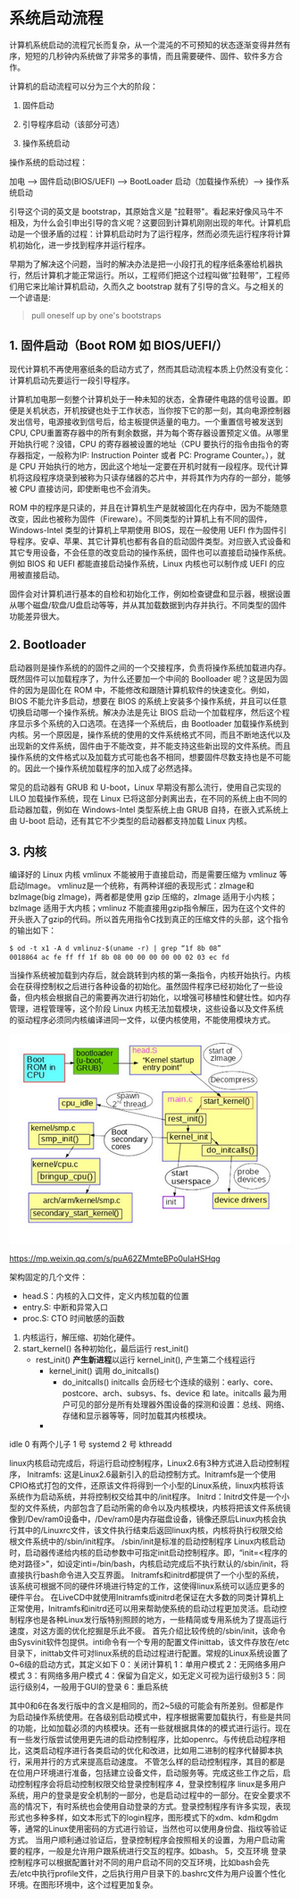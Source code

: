 
# 系统启动流程

计算机系统启动的流程冗长而复杂，从一个混沌的不可预知的状态逐渐变得井然有序，短短的几秒钟内系统做了非常多的事情，而且需要硬件、固件、软件多方合作。

计算机的启动流程可以分为三个大的阶段：

1. 固件启动

2. 引导程序启动（该部分可选）

3. 操作系统启动

操作系统的启动过程：

加电 --> 固件启动(BIOS/UEFI) --> BootLoader 启动（加载操作系统）--> 操作系统启动

引导这个词的英文是 bootstrap，其原始含义是 "拉鞋带"。看起来好像风马牛不相及，为什么会引申出引导的含义呢？这要回到计算机刚刚出现的年代。计算机启动是一个很矛盾的过程：计算机启动时为了运行程序，然而必须先运行程序将计算机初始化，进一步找到程序并运行程序。

早期为了解决这个问题，当时的解决办法是把一小段打孔的程序纸条塞给机器执行，然后计算机才能正常运行。所以，工程师们把这个过程叫做”拉鞋带”，工程师们用它来比喻计算机启动，久而久之 bootstrap 就有了引导的含义。与之相关的一个谚语是:

> pull oneself up by one's bootstraps


## 1. 固件启动（Boot ROM 如 BIOS/UEFI/）

现代计算机不再使用塞纸条的启动方式了，然而其启动流程本质上仍然没有变化：计算机启动先要运行一段引导程序。

计算机加电那一刻整个计算机处于一种未知的状态，全靠硬件电路的信号设置。即便是关机状态，开机按键也处于工作状态，当你按下它的那一刻，其向电源控制器发出信号，电源接收到信号后，给主板提供适量的电力。一个重置信号被发送到 CPU, CPU重置寄存器中的所有剩余数据，并为每个寄存器设置预定义值。从哪里开始执行呢？没错，CPU 的寄存器被设置的地址（CPU 要执行的指令由指令的寄存器指定，一般称为IP: Instruction Pointer 或者 PC: Programe Counter。），就是 CPU 开始执行的地方，因此这个地址一定要在开机时就有一段程序。现代计算机将这段程序烧录到被称为只读存储器的芯片中，并将其作为内存的一部分，能够被 CPU 直接访问，即使断电也不会消失。

ROM 中的程序是只读的，并且在计算机生产是就被固化在内存中，因为不能随意改变，因此也被称为固件（Fireware）。不同类型的计算机上有不同的固件，Windows-Intel 类型的计算机上早期使用 BIOS，现在一般使用 UEFI 作为固件引导程序。安卓、苹果、其它计算机也都有各自的启动固件类型。对应嵌入式设备和其它专用设备，不会任意的改变启动的操作系统，固件也可以直接启动操作系统。例如 BIOS 和 UEFI 都能直接启动操作系统，Linux 内核也可以制作成 UEFI 的应用被直接启动。

固件会对计算机进行基本的自检和初始化工作，例如检查键盘和显示器，根据设置从哪个磁盘/软盘/U盘启动等等，并从其加载数据到内存并执行。不同类型的固件功能差异很大。

## 2. Bootloader

启动器则是操作系统的的固件之间的一个交接程序，负责将操作系统加载进内存。既然固件可以加载程序了，为什么还要加一个中间的 Boolloader 呢？这是因为固件的因为是固化在 ROM 中，不能修改和跟随计算机软件的快速变化。例如，BIOS 不能允许多启动，想要在 BIOS 的系统上安装多个操作系统，并且可以任意切换启动哪一个操作系统。解决办法是先让 BIOS 启动一个加载程序，然后这个程序显示多个系统的入口选项。在选择一个系统后，由 Bootloader 加载操作系统到内核。另一个原因是，操作系统的使用的文件系统格式不同，而且不断地迭代以及出现新的文件系统，固件由于不能改变，并不能支持这些新出现的文件系统。而且操作系统的文件格式以及加载方式可能也各不相同，想要固件尽数支持也是不可能的。因此一个操作系统加载程序的加入成了必然选择。

常见的启动器有 GRUB 和 U-boot，Linux 早期没有那么流行，使用自己实现的 LILO 加载操作系统，现在 Linux 已将这部分剥离出去，在不同的系统上由不同的启动器加载，例如在 Windows-Intel 类型系统上由 GRUB 自持，在嵌入式系统上由 U-boot 启动，还有其它不少类型的启动器都支持加载 Linux 内核。


## 3. 内核

编译好的 Linux 内核 vmlinux 不能被用于直接启动，而是需要压缩为 vmlinuz 等启动Image。 vmlinuz是一个统称，有两种详细的表现形式：zImage和bzImage(big zImage)，两者都是使用 gzip 压缩的，zImage 适用于小内核；bzImage 适用于大内核；vmlinuz 不能直接用gzip指令解压，因为在这个文件的开头嵌入了gzip的代码。所以首先用指令C找到真正的压缩文件的头部，这个指令的输出如下：
```
$ od -t x1 -A d vmlinuz-$(uname -r) | grep “1f 8b 08”
0018864 ac fe ff ff 1f 8b 08 00 00 00 00 00 02 03 ec fd
```

当操作系统被加载到内存后，就会跳转到内核的第一条指令，内核开始执行。内核会在获得控制权之后进行各种设备的初始化。虽然固件程序已经初始化了一些设备，但内核会根据自己的需要再次进行初始化，以增强可移植性和健壮性。如内存管理，进程管理等，这个阶段 Linux 内核无法加载模块，这些设备以及文件系统的驱动程序必须同内核编译进同一文件，以便内核使用，不能使用模块方式。

![启动流程](startup_img/startup_process.jpeg)

https://mp.weixin.qq.com/s/puA62ZMmteBPo0uIaHSHqg


架构固定的几个文件：
- head.S：内核的入口文件，定义内核加载的位置
- entry.S: 中断和异常入口
- proc.S: CTO 时间敏感的函数



1. 内核运行，解压缩、初始化硬件。
2. start_kernel() 各种初始化，最后运行 rest_init()
    - rest_init() **产生新进程**以运行 kernel_init(), 产生第二个线程运行 
        - kernel_init() 调用 do_initcalls() 
            - do_initcalls() initcalls 会历经七个连续的级别：early、core、postcore、arch、subsys、fs、device 和 late。initcalls 最为用户可见的部分是所有处理器外围设备的探测和设置：总线、网络、存储和显示器等等，同时加载其内核模块。
        - 

idle 0 有两个儿子
   1 号 systemd
   2 号 kthreadd
 


linux内核启动完成后，将运行启动控制程序，Linux2.6有3种方式进入启动控制程序，
Initramfs: 这是Linux2.6最新引入的启动控制方式。Initramfs是一个使用CPIO格式打包的文件，还原该文件将得到一个小型的Linux系统，linux内核将该系统作为启动系统，并将控制权交给其中的/init程序。
Initrd：Initrd文件是一个小型的文件系统，内部包含了启动所需的命令以及内核模块，内核将把该文件系统镜像到/Dev/ram0设备中，/Dev/ram0是内存磁盘设备，镜像还原后Linux内核会执行其中的/Linuxrc文件，该文件执行结束后返回linux内核，内核将执行权限交给根文件系统中的/sbin/init程序。
/sbin/init是标准的启动控制程序
        Linux内核启动时，启动器传递给内核的启动参数中可指定init启动控制程序。即，“init=<程序的绝对路径>"，如设定inti=/bin/bash，内核启动完成后不执行默认的/sbin/init，将直接执行bash命令进入交互界面。
        Initramfs和initrd都提供了一个小型的系统，该系统可根据不同的硬件环境进行特定的工作，这使得linux系统可以适应更多的硬件平台。
        在LiveCD中就使用Initramfs或initrd老保证在大多数的同类计算机上正常使用，Initramfs和initrd还可以用来帮助使系统的启动过程更加灵活。启动控制程序也是各种Linux发行版特别照顾的地方，一些精简或专用系统为了提高运行速度，对这方面的优化挖掘是乐此不疲。
        首先介绍比较传统的/sbin/init，该命令由Sysvinit软件包提供。inti命令有一个专用的配置文件inittab，该文件存放在/etc目录下，inittab文件可对linux系统的启动过程进行配置。常规的Linux系统设置了0~6级的启动方式，其定义如下
0：关闭计算机
1：单用户模式
2：无网络多用户模式
3：有网络多用户模式
4：保留为自定义，如无定义可视为运行级别3
5：同运行级别4，一般用于GUI的登录
6：重启系统

其中0和6在各发行版中的含义是相同的，而2~5级的可能会有所差别。但都是作为启动操作系统使用。在各级别启动模式中，程序根据需要加载执行，有些是共同的功能，比如加载必须的内核模块。还有一些就根据具体的的模式进行运行。现在有一些发行版尝试使用更先进的启动控制程序，比如openrc。与传统启动程序相比，这类启动程序进行各类启动的优化和改进，比如用二进制的程序代替脚本执行，采用并行的方式来提高启动速度。
        不管怎么样的启动控制程序，其目的都是在位用户环境进行准备，包括建立设备文件，启动服务等。完成这些工作之后，启动控制程序会将启动控制权限交给登录控制程序
4，登录控制程序
        linux是多用户系统，用户的登录是安全机制的一部分，也是启动过程中的一部分。在安全要求不高的情况下，有时系统也会使用自动登录的方式。登录控制程序有许多实现，表现形式也多种多样，如文本形式下的login程序，图形模式下的xdm、kdm和gdm等，通常的Linux使用密码的方式进行验证，当然也可以使用身份盘、指纹等验证方式。
        当用户顺利通过验证后，登录控制程序会按照相关的设置，为用户启动需要的程序，一般是允许用户跟系统进行交互的程序。如bash。
5，交互环境
        登录控制程序可以根据配置针对不同的用户启动不同的交互环境，比如bash会先去/etc中执行profile文件，之后执行用户目录下的.bashrc文件为用户设置个性化环境。在图形环境中，这个过程更加复杂。